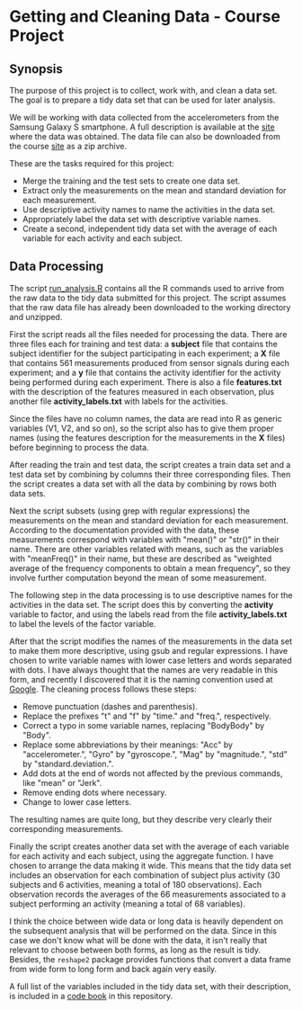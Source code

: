 
Getting and Cleaning Data - Course Project
========================================================

## Synopsis
The purpose of this project is to collect, work with, and clean a data set. The goal is to prepare a tidy data set that can be used for later analysis.

We will be working with data collected from the accelerometers from the Samsung Galaxy S smartphone. A full description is available at the [site](http://archive.ics.uci.edu/ml/datasets/Human+Activity+Recognition+Using+Smartphones) where the data was obtained. The data file can also be downloaded from the course [site](https://d396qusza40orc.cloudfront.net/getdata%2Fprojectfiles%2FUCI%20HAR%20Dataset.zip) as a zip archive.

These are the tasks required for this project:

* Merge the training and the test sets to create one data set.
* Extract only the measurements on the mean and standard deviation for each measurement. 
* Use descriptive activity names to name the activities in the data set.
* Appropriately label the data set with descriptive variable names. 
* Create a second, independent tidy data set with the average of each variable for each activity and each subject. 

## Data Processing
The script [run_analysis.R](https://github.com/amabelster/datasciencecoursera/blob/master/run_analysis.R) contains all the R commands used to arrive from the raw data to the tidy data submitted for this project. The script assumes that the raw data file has already been downloaded to the working directory and unzipped.

First the script reads all the files needed for processing the data. There are three files each for training and test data: a **subject** file that contains the subject identifier for the subject participating in each experiment; a **X** file that contains 561 measurements produced from sensor signals during each experiment; and a **y** file that contains the activity identifier for the activity being performed during each experiment. There is also a file **features.txt** with the description of the features measured in each observation, plus another file **activity_labels.txt** with labels for the activities.

Since the files have no column names, the data are read into R as generic variables (V1, V2, and so on), so the script also has to give them proper names (using the features description for the measurements in the **X** files) before beginning to process the data.

After reading the train and test data, the script creates a train data set and a test data set by combining by columns their three corresponding files. Then the script creates a data set with all the data by combining by rows both data sets.

Next the script subsets (using grep with regular expressions) the measurements on the mean and standard deviation for each measurement. According to the documentation provided with the data, these measurements correspond with variables with "mean()" or "str()" in their name. There are other variables related with means, such as the variables with "meanFreq()" in their name, but these are described as "weighted average of the frequency components to obtain a mean frequency", so they involve further computation beyond the mean of some measurement.

The following step in the data processing is to use descriptive names for the activities in the data set. The script does this by converting the **activity** variable to factor, and using the labels read from the file **activity_labels.txt** to label the levels of the factor variable.

After that the script modifies the names of the measurements in the data set to make them more descriptive, using gsub and regular expressions. I have chosen to write variable names with lower case letters and words separated with dots. I have always thought that the names are very readable in this form, and recently I discovered that it is the naming convention used at [Google](https://google-styleguide.googlecode.com/svn/trunk/Rguide.xml). The cleaning process follows these steps:

* Remove punctuation (dashes and parenthesis).
* Replace the prefixes "t" and "f" by "time." and "freq.", respectively.
* Correct a typo in some variable names, replacing "BodyBody" by "Body".
* Replace some abbreviations by their meanings: "Acc" by "accelerometer.", "Gyro" by "gyroscope.", "Mag" by "magnitude.", "std" by "standard.deviation.".
* Add dots at the end of words not affected by the previous commands, like "mean" or "Jerk".
* Remove ending dots where necessary.
* Change to lower case letters.

The resulting names are quite long, but they describe very clearly their corresponding measurements.

Finally the script creates another data set with the average of each variable for each activity and each subject, using the aggregate function. I have chosen to arrange the data making it wide. This means that the tidy data set includes an observation for each combination of subject plus activity (30 subjects and 6 activities, meaning a total of 180 observations). Each observation records the averages of the 66 measurements associated to a subject performing an activity (meaning a total of 68 variables).

I think the choice between wide data or long data is heavily dependent on the subsequent analysis that will be performed on the data. Since in this case we don't know what will be done with the data, it isn't really that relevant to choose between both forms, as long as the result is tidy. Besides, the `reshape2` package provides functions that convert a data frame from wide form to long form and back again very easily.

A full list of the variables included in the tidy data set, with their description, is included in a [code book](https://github.com/amabelster/datasciencecoursera/blob/master/CodeBook.md) in this repository.

